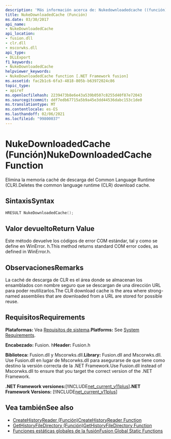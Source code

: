 ```yaml
---
description: 'Más información acerca de: Nukedownloadedcache ((función)'
title: NukeDownloadedCache (Función)
ms.date: 03/30/2017
api_name:
- NukeDownloadedCache
api_location:
- fusion.dll
- clr.dll
- mscorwks.dll
api_type:
- DLLExport
f1_keywords:
- NukeDownloadedCache
helpviewer_keywords:
- NukeDownloadedCache function [.NET Framework fusion]
ms.assetid: fac2b1c6-6fa3-4818-805b-b63972024c86
topic_type:
- apiref
ms.openlocfilehash: 2239473b8e6e43a539b0507c8255d40f87e72043
ms.sourcegitcommit: ddf7edb67715a5b9a45e3dd44536dabc153c1de0
ms.translationtype: MT
ms.contentlocale: es-ES
ms.lasthandoff: 02/06/2021
ms.locfileid: "99800037"
---
```

# <a name="nukedownloadedcache-function"></a><span data-ttu-id="d0b81-103">NukeDownloadedCache (Función)</span><span class="sxs-lookup"><span data-stu-id="d0b81-103">NukeDownloadedCache Function</span></span>

<span data-ttu-id="d0b81-104">Elimina la memoria caché de descarga del Common Language Runtime (CLR).</span><span class="sxs-lookup"><span data-stu-id="d0b81-104">Deletes the common language runtime (CLR) download cache.</span></span>  
  
## <a name="syntax"></a><span data-ttu-id="d0b81-105">Sintaxis</span><span class="sxs-lookup"><span data-stu-id="d0b81-105">Syntax</span></span>  
  
```cpp  
HRESULT NukeDownloadedCache();  
```  
  
## <a name="return-value"></a><span data-ttu-id="d0b81-106">Valor devuelto</span><span class="sxs-lookup"><span data-stu-id="d0b81-106">Return Value</span></span>  

 <span data-ttu-id="d0b81-107">Este método devuelve los códigos de error COM estándar, tal y como se define en WinError. h.</span><span class="sxs-lookup"><span data-stu-id="d0b81-107">This method returns standard COM error codes, as defined in WinError.h.</span></span>  
  
## <a name="remarks"></a><span data-ttu-id="d0b81-108">Observaciones</span><span class="sxs-lookup"><span data-stu-id="d0b81-108">Remarks</span></span>  

 <span data-ttu-id="d0b81-109">La caché de descarga de CLR es el área donde se almacenan los ensamblados con nombre seguro que se descargan de una dirección URL para poder reutilizarlos.</span><span class="sxs-lookup"><span data-stu-id="d0b81-109">The CLR download cache is the area where strong-named assemblies that are downloaded from a URL are stored for possible reuse.</span></span>  
  
## <a name="requirements"></a><span data-ttu-id="d0b81-110">Requisitos</span><span class="sxs-lookup"><span data-stu-id="d0b81-110">Requirements</span></span>  

 <span data-ttu-id="d0b81-111">**Plataformas:** Vea [Requisitos de sistema](../../get-started/system-requirements.md).</span><span class="sxs-lookup"><span data-stu-id="d0b81-111">**Platforms:** See [System Requirements](../../get-started/system-requirements.md).</span></span>  
  
 <span data-ttu-id="d0b81-112">**Encabezado:** Fusion. h</span><span class="sxs-lookup"><span data-stu-id="d0b81-112">**Header:** Fusion.h</span></span>  
  
 <span data-ttu-id="d0b81-113">**Biblioteca:** Fusion.dll y Mscorwks.dll.</span><span class="sxs-lookup"><span data-stu-id="d0b81-113">**Library:** Fusion.dll and Mscorwks.dll.</span></span> <span data-ttu-id="d0b81-114">Use Fusion.dll en lugar de Mscorwks.dll para asegurarse de que tiene como destino la versión correcta de la .NET Framework.</span><span class="sxs-lookup"><span data-stu-id="d0b81-114">Use Fusion.dll instead of Mscorwks.dll to ensure that you target the correct version of the .NET Framework.</span></span>  
  
 <span data-ttu-id="d0b81-115">**.NET Framework versiones:**[!INCLUDE[net_current_v11plus](../../../../includes/net-current-v11plus-md.md)]</span><span class="sxs-lookup"><span data-stu-id="d0b81-115">**.NET Framework Versions:** [!INCLUDE[net_current_v11plus](../../../../includes/net-current-v11plus-md.md)]</span></span>  
  
## <a name="see-also"></a><span data-ttu-id="d0b81-116">Vea también</span><span class="sxs-lookup"><span data-stu-id="d0b81-116">See also</span></span>

- [<span data-ttu-id="d0b81-117">CreateHistoryReader (Función)</span><span class="sxs-lookup"><span data-stu-id="d0b81-117">CreateHistoryReader Function</span></span>](createhistoryreader-function.md)
- [<span data-ttu-id="d0b81-118">GetHistoryFileDirectory (Función)</span><span class="sxs-lookup"><span data-stu-id="d0b81-118">GetHistoryFileDirectory Function</span></span>](gethistoryfiledirectory-function.md)
- [<span data-ttu-id="d0b81-119">Funciones estáticas globales de la fusión</span><span class="sxs-lookup"><span data-stu-id="d0b81-119">Fusion Global Static Functions</span></span>](fusion-global-static-functions.md)
